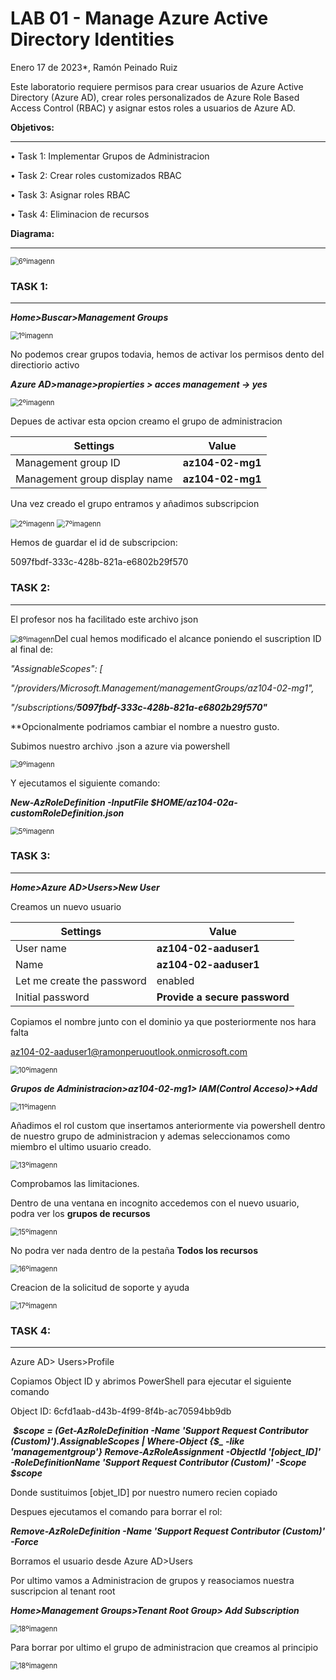 

# LAB 01 - Manage Azure Active Directory Identities

Enero 17 de 2023*, Ramón Peinado Ruiz

Este laboratorio requiere permisos para crear usuarios de Azure Active Directory (Azure AD), crear roles personalizados de Azure Role Based Access Control (RBAC) y asignar estos roles a usuarios de Azure AD.

**Objetivos:**

------

• Task 1: Implementar Grupos de Administracion

• Task 2: Crear roles customizados RBAC

• Task 3: Asignar roles RBAC

• Task 4: Eliminacion de recursos

**Diagrama:**

------

<img src="/img/6ºimagenn.png" alt="6ºimagenn" style="zoom:80%;" />

### TASK 1:

------

***Home>Buscar>Management Groups***

<img src="/img/1ºimagenn.png" alt="1ºimagenn" style="zoom:80%;" />

No podemos crear grupos todavia, hemos de activar los permisos dento del directiorio activo

***Azure AD>manage>propierties > acces management -> yes***

<img src="/img/2ºimagenn.png" alt="2ºimagenn" style="zoom:80%;" />

Depues de activar esta opcion creamo el grupo de administracion

| Settings                      | Value            |
| ----------------------------- | ---------------- |
| Management group ID           | **az104-02-mg1** |
| Management group display name | **az104-02-mg1** |

Una vez creado el grupo entramos y añadimos subscripcion

<img src="/img/3ºimagenn.png" alt="2ºimagenn" style="zoom:80%;" />



<img src="/img/7ºimagenn.png" alt="7ºimagenn" style="zoom:80%;" />

Hemos de guardar el id de subscripcion:

5097fbdf-333c-428b-821a-e6802b29f570



### TASK 2:

------



El profesor nos ha facilitado este archivo json

<img src="/img/8ºimagenn.png" alt="8ºimagenn" style="zoom:80%;" />Del cual hemos modificado el alcance poniendo el suscription ID al final de:



*"AssignableScopes": [*

​    *"/providers/Microsoft.Management/managementGroups/az104-02-mg1",*

​    *"/subscriptions/**5097fbdf-333c-428b-821a-e6802b29f570"***



**Opcionalmente podriamos cambiar el nombre a nuestro gusto.



Subimos nuestro archivo .json a azure via powershell

<img src="/img/9ºimagenn.png" alt="9ºimagenn" style="zoom:80%;" />

Y ejecutamos el siguiente comando:

***New-AzRoleDefinition -InputFile $HOME/az104-02a-customRoleDefinition.json***

<img src="/img/5ºimagenn.png" alt="5ºimagenn" style="zoom:80%;" />

### TASK 3:

------

***Home>Azure AD>Users>New User***

Creamos un nuevo usuario

| Settings                   | Value                         |
| -------------------------- | ----------------------------- |
| User name                  | **az104-02-aaduser1**         |
| Name                       | **az104-02-aaduser1**         |
| Let me create the password | enabled                       |
| Initial password           | **Provide a secure password** |

Copiamos el nombre junto con el dominio ya que posteriormente nos hara falta

az104-02-aaduser1@ramonperuoutlook.onmicrosoft.com

<img src="/img/10ºimagenn.png" alt="10ºimagenn" style="zoom:80%;" />

***Grupos de Administracion>az104-02-mg1> IAM(Control Acceso)>+Add***

<img src="/img/11ºimagenn.png" alt="11ºimagenn" style="zoom:80%;" />

Añadimos el rol custom que insertamos anteriormente via powershell dentro de nuestro grupo de administracion y ademas seleccionamos como miembro el ultimo usuario creado.

<img src="/img/13ºimagenn.png" alt="13ºimagenn" style="zoom:80%;" />

Comprobamos las limitaciones.

Dentro de una ventana en incognito accedemos con el nuevo usuario, podra ver los **grupos de recursos**

<img src="/img/15ºimagenn.png" alt="15ºimagenn" style="zoom:80%;" />

No podra ver nada dentro de la pestaña **Todos los recursos**

<img src="/img/16ºimagenn.png" alt="16ºimagenn" style="zoom:80%;" />

Creacion de la solicitud de soporte y ayuda

<img src="/img/17ºimagenn.png" alt="17ºimagenn" style="zoom:80%;" />

### TASK 4:

------

Azure AD> Users>Profile

Copiamos Object ID y abrimos PowerShell para ejecutar el siguiente comando

Object ID: 6cfd1aab-d43b-4f99-8f4b-ac70594bb9db

​    ***$scope = (Get-AzRoleDefinition -Name 'Support Request Contributor (Custom)').AssignableScopes | Where-Object {$_ -like 'managementgroup'}     Remove-AzRoleAssignment -ObjectId '[object_ID]' -RoleDefinitionName 'Support Request Contributor (Custom)' -Scope $scope***

Donde sustituimos [objet_ID] por nuestro numero recien copiado

Despues ejecutamos el comando para borrar el rol:

***Remove-AzRoleDefinition -Name 'Support Request Contributor (Custom)' -Force***

Borramos el usuario desde Azure AD>Users

Por ultimo vamos a Administracion de grupos y reasociamos nuestra suscripcion al tenant root 

***Home>Management Groups>Tenant Root Group> Add Subscription***

<img src="/img/18ºimagenn.png" alt="18ºimagenn" style="zoom:80%;" />

Para borrar por ultimo el grupo de administracion que creamos al principio

<img src="/img/19ºimagenn.png" alt="18ºimagenn" style="zoom:80%;" />
